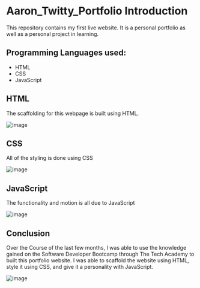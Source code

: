 # Aaron_Twitty_Portfolio Introduction
This repository contains my first live website. It is a personal portfolio as well as a personal project in learning.

## Programming Languages used:
  - HTML
  - CSS
  - JavaScript

## HTML
  The scaffolding for this webpage is built using HTML. 
  
  ![image](https://user-images.githubusercontent.com/96742376/169171933-9e1e35d6-aada-462e-92cd-4ed341f4af8b.png)


## CSS
  All of the styling is done using CSS
  
 ![image](https://user-images.githubusercontent.com/96742376/169172150-014438f5-5de1-444f-91e9-ebf0f3ebb9a7.png)


## JavaScript
  The functionality and motion is all due to JavaScript
  
  ![image](https://user-images.githubusercontent.com/96742376/169172377-339d54fe-5958-48bd-97ee-db949426b741.png)

## Conclusion
  Over the Course of the last few months, I was able to use the knowledge gained on the Software Developer Bootcamp through The Tech Academy to built this portfolio website. 
  I was able to scaffold the website using HTML, style it using CSS, and give it a personality with JavaScript.
  
  ![image](https://user-images.githubusercontent.com/96742376/169172757-e65d2e5e-cd2d-404a-a632-57ff1da449e1.png)
